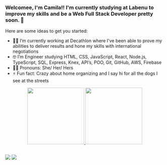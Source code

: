 ### Welcomee, I'm Camila!! I'm currently studying at Labenu to improve my  skills and be a Web Full Stack Developer pretty soon. 👋

Here are some ideas to get you started:

- 👩‍💻 I’m currently working at Decathlon where I've been able to prove my abilities to deliver results and hone my skills with international negotiations
- 🤓 I’m Engineer studying HTML, CSS, JavaScript, React, Node.js, TypeScript, SQL, Express, Knex, API’s, POO, Git, GitHub, AWS, Firebase
- 💁‍♀️ Pronouns: She/ Her/ Hers
- ⚡ Fun fact: Crazy about home organizing and I say hi for all the dogs I see at the streets


<div align="center">
  <a href="https://github.com/camilareimberg">
  <img height="180em" src="https://github-readme-stats.vercel.app/api?username=camilareimberg&show_icons=true&theme=dracula&include_all_commits=true&count_private=true"/>
  <img height="180em" src="https://github-readme-stats.vercel.app/api/top-langs/?username=camilareimberg&layout=compact&langs_count=7&theme=dracula"/>
</div>

##
<div>
<a href="https://www.linkedin.com/in/camila-reimberg/" target="_blank"><img src="https://img.shields.io/badge/-LinkedIn-%230077B5?style=for-the-badge&logo=linkedin&logoColor=white" target="_blank"></a> 
  <a href="https://instagram.com/camilareimberg" target="_blank"><img src="https://img.shields.io/badge/-Instagram-%23E4405F?style=for-the-badge&logo=instagram&logoColor=white" target="_blank"></a>
    
</div>
